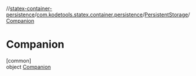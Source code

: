 //[statex-container-persistence](../../../../index.md)/[com.kodetools.statex.container.persistence](../../index.md)/[PersistentStorage](../index.md)/[Companion](index.md)

# Companion

[common]\
object [Companion](index.md)
